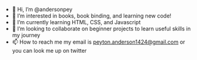 - 👋 Hi, I’m @andersonpey
- 👀 I’m interested in books, book binding, and learning new code!
- 🌱 I’m currently learning HTML, CSS, and Javascript
- 💞️ I’m looking to collaborate on beginner projects to learn useful skills in my journey
- 📫 How to reach me my email is peyton.anderson1424@gmail.com or you can look me up on twitter

